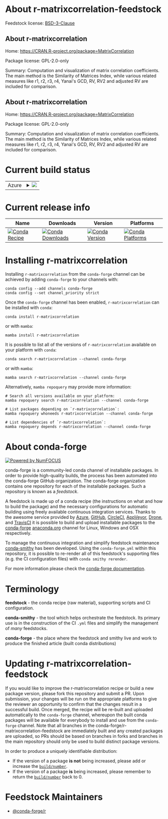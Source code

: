 About r-matrixcorrelation-feedstock
===================================

Feedstock license: [BSD-3-Clause](https://github.com/conda-forge/r-matrixcorrelation-feedstock/blob/main/LICENSE.txt)


About r-matrixcorrelation
-------------------------

Home: https://CRAN.R-project.org/package=MatrixCorrelation

Package license: GPL-2.0-only

Summary: Computation and visualization of matrix correlation coefficients. The main method is the Similarity of Matrices Index, while various related measures like r1, r2, r3, r4, Yanai's GCD, RV, RV2 and adjusted RV are included for comparison.

About r-matrixcorrelation
-------------------------

Home: https://CRAN.R-project.org/package=MatrixCorrelation

Package license: GPL-2.0-only

Summary: Computation and visualization of matrix correlation coefficients. The main method is the Similarity of Matrices Index, while various related measures like r1, r2, r3, r4, Yanai's GCD, RV, RV2 and adjusted RV are included for comparison.

Current build status
====================


<table>
    
  <tr>
    <td>Azure</td>
    <td>
      <details>
        <summary>
          <a href="https://dev.azure.com/conda-forge/feedstock-builds/_build/latest?definitionId=9791&branchName=main">
            <img src="https://dev.azure.com/conda-forge/feedstock-builds/_apis/build/status/r-matrixcorrelation-feedstock?branchName=main">
          </a>
        </summary>
        <table>
          <thead><tr><th>Variant</th><th>Status</th></tr></thead>
          <tbody><tr>
              <td>linux_64_r_base4.3</td>
              <td>
                <a href="https://dev.azure.com/conda-forge/feedstock-builds/_build/latest?definitionId=9791&branchName=main">
                  <img src="https://dev.azure.com/conda-forge/feedstock-builds/_apis/build/status/r-matrixcorrelation-feedstock?branchName=main&jobName=linux&configuration=linux%20linux_64_r_base4.3" alt="variant">
                </a>
              </td>
            </tr><tr>
              <td>linux_64_r_base4.4</td>
              <td>
                <a href="https://dev.azure.com/conda-forge/feedstock-builds/_build/latest?definitionId=9791&branchName=main">
                  <img src="https://dev.azure.com/conda-forge/feedstock-builds/_apis/build/status/r-matrixcorrelation-feedstock?branchName=main&jobName=linux&configuration=linux%20linux_64_r_base4.4" alt="variant">
                </a>
              </td>
            </tr><tr>
              <td>osx_64_r_base4.3</td>
              <td>
                <a href="https://dev.azure.com/conda-forge/feedstock-builds/_build/latest?definitionId=9791&branchName=main">
                  <img src="https://dev.azure.com/conda-forge/feedstock-builds/_apis/build/status/r-matrixcorrelation-feedstock?branchName=main&jobName=osx&configuration=osx%20osx_64_r_base4.3" alt="variant">
                </a>
              </td>
            </tr><tr>
              <td>osx_64_r_base4.4</td>
              <td>
                <a href="https://dev.azure.com/conda-forge/feedstock-builds/_build/latest?definitionId=9791&branchName=main">
                  <img src="https://dev.azure.com/conda-forge/feedstock-builds/_apis/build/status/r-matrixcorrelation-feedstock?branchName=main&jobName=osx&configuration=osx%20osx_64_r_base4.4" alt="variant">
                </a>
              </td>
            </tr><tr>
              <td>win_64_r_base4.3</td>
              <td>
                <a href="https://dev.azure.com/conda-forge/feedstock-builds/_build/latest?definitionId=9791&branchName=main">
                  <img src="https://dev.azure.com/conda-forge/feedstock-builds/_apis/build/status/r-matrixcorrelation-feedstock?branchName=main&jobName=win&configuration=win%20win_64_r_base4.3" alt="variant">
                </a>
              </td>
            </tr><tr>
              <td>win_64_r_base4.4</td>
              <td>
                <a href="https://dev.azure.com/conda-forge/feedstock-builds/_build/latest?definitionId=9791&branchName=main">
                  <img src="https://dev.azure.com/conda-forge/feedstock-builds/_apis/build/status/r-matrixcorrelation-feedstock?branchName=main&jobName=win&configuration=win%20win_64_r_base4.4" alt="variant">
                </a>
              </td>
            </tr>
          </tbody>
        </table>
      </details>
    </td>
  </tr>
</table>

Current release info
====================

| Name | Downloads | Version | Platforms |
| --- | --- | --- | --- |
| [![Conda Recipe](https://img.shields.io/badge/recipe-r--matrixcorrelation-green.svg)](https://anaconda.org/conda-forge/r-matrixcorrelation) | [![Conda Downloads](https://img.shields.io/conda/dn/conda-forge/r-matrixcorrelation.svg)](https://anaconda.org/conda-forge/r-matrixcorrelation) | [![Conda Version](https://img.shields.io/conda/vn/conda-forge/r-matrixcorrelation.svg)](https://anaconda.org/conda-forge/r-matrixcorrelation) | [![Conda Platforms](https://img.shields.io/conda/pn/conda-forge/r-matrixcorrelation.svg)](https://anaconda.org/conda-forge/r-matrixcorrelation) |

Installing r-matrixcorrelation
==============================

Installing `r-matrixcorrelation` from the `conda-forge` channel can be achieved by adding `conda-forge` to your channels with:

```
conda config --add channels conda-forge
conda config --set channel_priority strict
```

Once the `conda-forge` channel has been enabled, `r-matrixcorrelation` can be installed with `conda`:

```
conda install r-matrixcorrelation
```

or with `mamba`:

```
mamba install r-matrixcorrelation
```

It is possible to list all of the versions of `r-matrixcorrelation` available on your platform with `conda`:

```
conda search r-matrixcorrelation --channel conda-forge
```

or with `mamba`:

```
mamba search r-matrixcorrelation --channel conda-forge
```

Alternatively, `mamba repoquery` may provide more information:

```
# Search all versions available on your platform:
mamba repoquery search r-matrixcorrelation --channel conda-forge

# List packages depending on `r-matrixcorrelation`:
mamba repoquery whoneeds r-matrixcorrelation --channel conda-forge

# List dependencies of `r-matrixcorrelation`:
mamba repoquery depends r-matrixcorrelation --channel conda-forge
```


About conda-forge
=================

[![Powered by
NumFOCUS](https://img.shields.io/badge/powered%20by-NumFOCUS-orange.svg?style=flat&colorA=E1523D&colorB=007D8A)](https://numfocus.org)

conda-forge is a community-led conda channel of installable packages.
In order to provide high-quality builds, the process has been automated into the
conda-forge GitHub organization. The conda-forge organization contains one repository
for each of the installable packages. Such a repository is known as a *feedstock*.

A feedstock is made up of a conda recipe (the instructions on what and how to build
the package) and the necessary configurations for automatic building using freely
available continuous integration services. Thanks to the awesome service provided by
[Azure](https://azure.microsoft.com/en-us/services/devops/), [GitHub](https://github.com/),
[CircleCI](https://circleci.com/), [AppVeyor](https://www.appveyor.com/),
[Drone](https://cloud.drone.io/welcome), and [TravisCI](https://travis-ci.com/)
it is possible to build and upload installable packages to the
[conda-forge](https://anaconda.org/conda-forge) [anaconda.org](https://anaconda.org/)
channel for Linux, Windows and OSX respectively.

To manage the continuous integration and simplify feedstock maintenance
[conda-smithy](https://github.com/conda-forge/conda-smithy) has been developed.
Using the ``conda-forge.yml`` within this repository, it is possible to re-render all of
this feedstock's supporting files (e.g. the CI configuration files) with ``conda smithy rerender``.

For more information please check the [conda-forge documentation](https://conda-forge.org/docs/).

Terminology
===========

**feedstock** - the conda recipe (raw material), supporting scripts and CI configuration.

**conda-smithy** - the tool which helps orchestrate the feedstock.
                   Its primary use is in the construction of the CI ``.yml`` files
                   and simplify the management of *many* feedstocks.

**conda-forge** - the place where the feedstock and smithy live and work to
                  produce the finished article (built conda distributions)


Updating r-matrixcorrelation-feedstock
======================================

If you would like to improve the r-matrixcorrelation recipe or build a new
package version, please fork this repository and submit a PR. Upon submission,
your changes will be run on the appropriate platforms to give the reviewer an
opportunity to confirm that the changes result in a successful build. Once
merged, the recipe will be re-built and uploaded automatically to the
`conda-forge` channel, whereupon the built conda packages will be available for
everybody to install and use from the `conda-forge` channel.
Note that all branches in the conda-forge/r-matrixcorrelation-feedstock are
immediately built and any created packages are uploaded, so PRs should be based
on branches in forks and branches in the main repository should only be used to
build distinct package versions.

In order to produce a uniquely identifiable distribution:
 * If the version of a package **is not** being increased, please add or increase
   the [``build/number``](https://docs.conda.io/projects/conda-build/en/latest/resources/define-metadata.html#build-number-and-string).
 * If the version of a package **is** being increased, please remember to return
   the [``build/number``](https://docs.conda.io/projects/conda-build/en/latest/resources/define-metadata.html#build-number-and-string)
   back to 0.

Feedstock Maintainers
=====================

* [@conda-forge/r](https://github.com/orgs/conda-forge/teams/r/)


